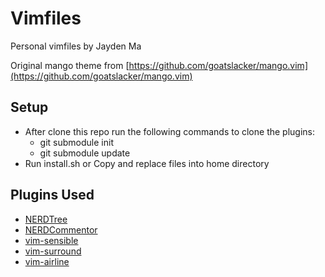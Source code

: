 Vimfiles
========
Personal vimfiles by Jayden Ma

Original mango theme from [https://github.com/goatslacker/mango.vim](https://github.com/goatslacker/mango.vim)


Setup
-----
- After clone this repo run the following commands to clone the plugins:
	- git submodule init
	- git submodule update
- Run install.sh or Copy and replace files into home directory


Plugins Used
------------
- [NERDTree](https://github.com/scrooloose/nerdtree)
- [NERDCommentor](https://github.com/scrooloose/nerdcommenter)
- [vim-sensible](https://github.com/tpope/vim-sensible)
- [vim-surround](https://github.com/tpope/vim-surround)
- [vim-airline](https://github.com/bling/vim-airline)
